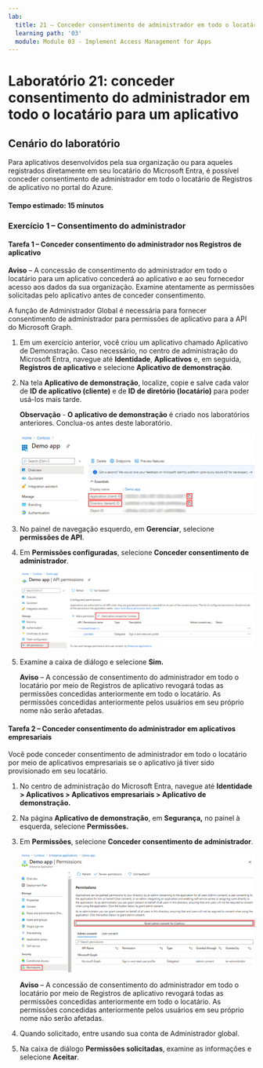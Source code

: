 ```yaml
---
lab:
  title: 21 – Conceder consentimento de administrador em todo o locatário para um aplicativo
  learning path: '03'
  module: Module 03 - Implement Access Management for Apps
---
```


# Laboratório 21: conceder consentimento do administrador em todo o locatário para um aplicativo

## Cenário do laboratório

Para aplicativos desenvolvidos pela sua organização ou para aqueles registrados diretamente em seu locatário do Microsoft Entra, é possível conceder consentimento de administrador em todo o locatário de Registros de aplicativo no portal do Azure.

#### Tempo estimado: 15 minutos

### Exercício 1 – Consentimento do administrador

#### Tarefa 1 – Conceder consentimento do administrador nos Registros de aplicativo

   **Aviso** – A concessão de consentimento do administrador em todo o locatário para um aplicativo concederá ao aplicativo e ao seu fornecedor acesso aos dados da sua organização. Examine atentamente as permissões solicitadas pelo aplicativo antes de conceder consentimento.

A função de Administrador Global é necessária para fornecer consentimento de administrador para permissões de aplicativo para a API do Microsoft Graph.

1. Em um exercício anterior, você criou um aplicativo chamado Aplicativo de Demonstração. Caso necessário, no centro de administração do Microsoft Entra, navegue até **Identidade**, **Aplicativos** e, em seguida, **Registros de aplicativo** e selecione **Aplicativo de demonstração**.

2. Na tela **Aplicativo de demonstração**, localize, copie e salve cada valor de **ID de aplicativo (cliente)** e de **ID de diretório (locatário)** para poder usá-los mais tarde.

    **Observação** - **O aplicativo de demonstração** é criado nos laboratórios anteriores. Conclua-os antes deste laboratório.

    ![Imagem da tela exibindo o painel do aplicativo de demonstração com a ID do diretório destacada](./media/lp3-mod3-demo-app-directory-id.png)

3. No painel de navegação esquerdo, em **Gerenciar**, selecione **permissões de API**.

4. Em **Permissões configuradas**, selecione **Conceder consentimento de administrador**.

    ![Imagem da tela exibindo a página de permissão da API e o consentimento de administrador Conceder para a Contoso realçado](./media/lp3-mod3-api-permissions-admin-consent.png)

5. Examine a caixa de diálogo e selecione **Sim.**

   **Aviso** – A concessão de consentimento do administrador em todo o locatário por meio de Registros de aplicativo revogará todas as permissões concedidas anteriormente em todo o locatário. As permissões concedidas anteriormente pelos usuários em seu próprio nome não serão afetadas.

#### Tarefa 2 – Conceder consentimento do administrador em aplicativos empresariais

Você pode conceder consentimento de administrador em todo o locatário por meio de aplicativos empresariais se o aplicativo já tiver sido provisionado em seu locatário.

1. No centro de administração do Microsoft Entra, navegue até **Identidade > Aplicativos > Aplicativos empresariais > Aplicativo de demonstração.**

2. Na página **Aplicativo de demonstração**, em **Segurança,** no painel à esquerda, selecione **Permissões.**

3. Em **Permissões**, selecione **Conceder consentimento de administrador**.

    ![Imagem da tela exibindo a página de permissões de Aplicativo de demonstração e o Conceder consentimento de administrador para a Contoso realçado](./media/lp3-mod3-grant-admin-consent-in-enterprise-app.png)

   **Aviso** – A concessão de consentimento do administrador em todo o locatário por meio de Registros de aplicativo revogará todas as permissões concedidas anteriormente em todo o locatário. As permissões concedidas anteriormente pelos usuários em seu próprio nome não serão afetadas.

4. Quando solicitado, entre usando sua conta de Administrador global.

5. Na caixa de diálogo **Permissões solicitadas**, examine as informações e selecione **Aceitar**.
